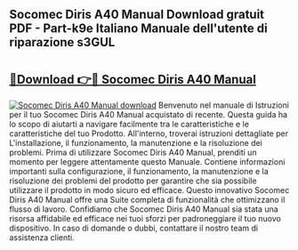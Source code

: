 ## Socomec Diris A40 Manual Download gratuit PDF - Part-k9e Italiano Manuale dell'utente di riparazione s3GUL

# <h2><a href="http://dfe4a6.blite.top/?on=Socomec+Diris+A40+Manual">🔗Download 👉🔴 Socomec Diris A40 Manual</a></h2>

[![Socomec Diris A40 Manual download](https://i.imgur.com/lujVjoI.png)](http://dfe4a6.blite.top/?on=Socomec+Diris+A40+Manual)
Benvenuto nel manuale di Istruzioni per il tuo Socomec Diris A40 Manual acquistato di recente. Questa guida ha lo scopo di aiutarti a navigare facilmente tra le caratteristiche e le caratteristiche del tuo Prodotto. All'interno, troverai istruzioni dettagliate per L'installazione, il funzionamento, la manutenzione e la risoluzione dei problemi. Prima di utilizzare Socomec Diris A40 Manual, prenditi un momento per leggere attentamente questo Manuale. Contiene informazioni importanti sulla configurazione, il funzionamento, la manutenzione e la risoluzione dei problemi del prodotto per garantire che sia possibile utilizzare il prodotto in modo sicuro ed efficace. Questo innovativo Socomec Diris A40 Manual offre una Suite completa di funzionalità che ottimizzano il flusso di lavoro. Confidiamo che Socomec Diris A40 Manual sia stata una risorsa affidabile ed efficace nei tuoi sforzi per padroneggiare il tuo nuovo dispositivo. In caso di domande o dubbi, contattare il nostro team di assistenza clienti.
